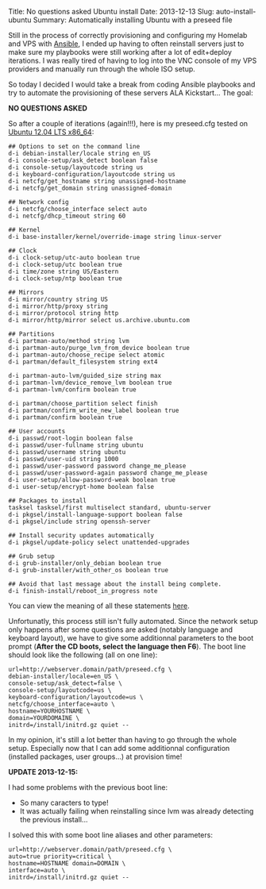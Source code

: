 Title: No questions asked Ubuntu install
Date: 2013-12-13
Slug: auto-install-ubuntu
Summary: Automatically installing Ubuntu with a preseed file

Still in the process of correctly provisioning and configuring my Homelab and VPS with [Ansible](http://www.ansibleworks.com/), I ended up having to often reinstall servers just to make sure my playbooks were still working after a lot of edit+deploy iterations. I was really tired of having to log into the VNC console of my VPS providers and manually run through the whole ISO setup.

So today I decided I would take a break from coding Ansible playbooks and try to automate the provisioning of these servers ALA Kickstart... The goal:

__NO QUESTIONS ASKED__

So after a couple of iterations (again!!!), here is my preseed.cfg tested on [Ubuntu 12.04 LTS x86_64](http://www.ubuntu.com/download/server):

    ## Options to set on the command line
    d-i debian-installer/locale string en_US
    d-i console-setup/ask_detect boolean false
    d-i console-setup/layoutcode string us
    d-i keyboard-configuration/layoutcode string us
    d-i netcfg/get_hostname string unassigned-hostname
    d-i netcfg/get_domain string unassigned-domain

    ## Network config
    d-i netcfg/choose_interface select auto
    d-i netcfg/dhcp_timeout string 60

    ## Kernel
    d-i base-installer/kernel/override-image string linux-server

    ## Clock
    d-i clock-setup/utc-auto boolean true
    d-i clock-setup/utc boolean true
    d-i time/zone string US/Eastern
    d-i clock-setup/ntp boolean true

    ## Mirrors
    d-i mirror/country string US
    d-i mirror/http/proxy string
    d-i mirror/protocol string http
    d-i mirror/http/mirror select us.archive.ubuntu.com

    ## Partitions
    d-i partman-auto/method string lvm
    d-i partman-auto/purge_lvm_from_device boolean true
    d-i partman-auto/choose_recipe select atomic
    d-i partman/default_filesystem string ext4

    d-i partman-auto-lvm/guided_size string max
    d-i partman-lvm/device_remove_lvm boolean true
    d-i partman-lvm/confirm boolean true

    d-i partman/choose_partition select finish
    d-i partman/confirm_write_new_label boolean true
    d-i partman/confirm boolean true

    ## User accounts
    d-i passwd/root-login boolean false
    d-i passwd/user-fullname string ubuntu
    d-i passwd/username string ubuntu
    d-i passwd/user-uid string 1000
    d-i passwd/user-password password change_me_please
    d-i passwd/user-password-again password change_me_please
    d-i user-setup/allow-password-weak boolean true
    d-i user-setup/encrypt-home boolean false

    ## Packages to install
    tasksel tasksel/first multiselect standard, ubuntu-server
    d-i pkgsel/install-language-support boolean false
    d-i pkgsel/include string openssh-server

    ## Install security updates automatically
    d-i pkgsel/update-policy select unattended-upgrades

    ## Grub setup
    d-i grub-installer/only_debian boolean true
    d-i grub-installer/with_other_os boolean true

    ## Avoid that last message about the install being complete.
    d-i finish-install/reboot_in_progress note

You can view the meaning of all these statements [here](https://help.ubuntu.com/lts/installation-guide/i386/preseed-contents.html).

Unfortunatly, this process still isn't fully automated. Since the network setup only happens after some questions are asked (notably language and keyboard layout), we have to give some additionnal parameters to the boot prompt (__After the CD boots, select the language then F6__). The boot line should look like the following (all on one line):

    url=http://webserver.domain/path/preseed.cfg \
    debian-installer/locale=en_US \
    console-setup/ask_detect=false \
    console-setup/layoutcode=us \
    keyboard-configuration/layoutcode=us \
    netcfg/choose_interface=auto \
    hostname=YOURHOSTNAME \
    domain=YOURDOMAINE \
    initrd=/install/initrd.gz quiet --

In my opinion, it's still a lot better than having to go through the whole setup. Especially now that I can add some additionnal configuration (installed packages, user groups...) at provision time!

__UPDATE 2013-12-15:__

I had some problems with the previous boot line:

* So many caracters to type!
* It was actually failing when reinstalling since lvm was already detecting the previous install...

I solved this with some boot line aliases and other parameters:

    url=http://webserver.domain/path/preseed.cfg \
    auto=true priority=critical \
    hostname=HOSTNAME domain=DOMAIN \
    interface=auto \
    initrd=/install/initrd.gz quiet --
